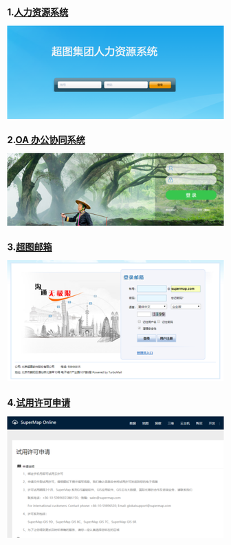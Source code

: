 <!--
 * @Author: 杨光辉_GerhardYang
 * @Date: 2020-09-12 16:09:26
 * @LastEditors: 杨光辉(GerhardYang)
 * @LastEditTime: 2021-04-25 00:02:46
 * @Description: file content
-->

## 1.[人力资源系统](http://hr.supermap.cn/portal/)

![img](./README.assets/hr.png)

## 2.[OA 办公协同系统](http://oa.supermap.cn/seeyon/index.jsp)

![img](./README.assets/oa.png)

## 3.[超图邮箱](http://mail.supermap.com/)

![img](./README.assets/mail.png)

## 4.[试用许可申请](https://www.supermapol.com/web/pricing/triallicense)

![img](./README.assets/xuke.png)

<supermap-statistics/>
